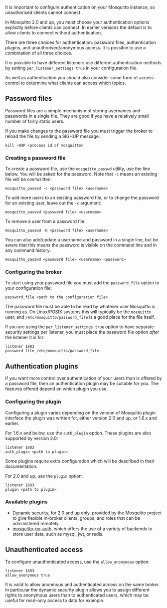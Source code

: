 <!--
.. title: Authentication methods
.. slug: authentication-methods
.. date: 2021-02-05 14:25:28 UTC
.. tags:
.. category:
.. link:
.. description:
.. type: text
-->

It is important to configure authentication on your Mosquitto instance, so
unauthorised clients cannot connect.

In Mosquitto 2.0 and up, you must choose your authentication options explicitly
before clients can connect. In earlier versions the default is to allow clients
to connect without authentication.

There are three choices for authentication: password files, authentication
plugins, and unauthorised/anonymous access. It is possible to use a combination
of all three choices.

It is possible to have different listeners use different authentication methods
by setting `per_listener_settings true` in your configuration file.

As well as authentication you should also consider some form of access control
to determine what clients can access which topics.

## Password files

Password files are a simple mechanism of storing usernames and passwords in a
single file. They are good if you have a relatively small number of fairly
static users.

If you make changes to the password file you must trigger the broker to reload
the file by sending a SIGHUP message:

```
kill -HUP <process id of mosquitto>
```

### Creating a password file

To create a password file, use the `mosquitto_passwd` utility, use the line
below. You will be asked for the password. Note that `-c` means an existing
file will be overwritten:

```
mosquitto_passwd -c <password file> <username>
```

To add more users to an existing password file, or to change the password for
an existing user, leave out the `-c` argument:

```
mosquitto_passwd <password file> <username>
```

To remove a user from a password file:

```
mosquitto_passwd -D <password file> <username>
```

You can also add/update a username and password in a single line, but be aware
that this means the password is visible on the command line and in any command
history:

```
mosquitto_passwd <password file> <username> <password>
```

### Configuring the broker

To start using your password file you must add the `password_file` option to
your configuration file:

```
password_file <path to the configuration file>
```

The password file must be able to be read by whatever user Mosquitto is running
as. On Linux/POSIX systems this will typically be the `mosquitto` user, and
`/etc/mosquitto/password_file` is a good place for the file itself.

If you are using the `per_listener_settings true` option to have separate
security settings per listener, you must place the password file option *after*
the listener it is for:

```
listener 1883
password_file /etc/mosquitto/password_file
```

## Authentication plugins

If you want more control over authentication of your users than is offered by a
password file, then an authentication plugin may be suitable for you. The
features offered depend on which plugin you use.

### Configuring the plugin

Configuring a plugin varies depending on the version of Mosquitto plugin
interface the plugin was written for, either version 2.0 and up, or 1.6.x and
earlier.

For 1.6.x and below, use the `auth_plugin` option. These plugins are also
supported by version 2.0:

```
listener 1883
auth_plugin <path to plugin>
```

Some plugins require extra configuration which will be described in their
documentation.

For 2.0 and up, use the `plugin` option:

```
listener 1883
plugin <path to plugin>
```

### Available plugins

* [Dynamic security](https://mosquitto.org/documentation/dynamic-security/),
  for 2.0 and up only, provided by the Mosquitto project to give flexible
  in-broker clients, groups, and roles that can be administered remotely.
* [mosquitto-go-auth](https://github.com/iegomez/mosquitto-go-auth), which
  offers the use of a variety of backends to store user data, such as mysql,
  jwt, or redis.

## Unauthenticated access

To configure unauthenticated access, use the `allow_anonymous` option:

```
listener 1883
allow_anonymous true
```

It is valid to allow anonmous and authenticated access on the same broker. In
particular the dynamic security plugin allows you to assign different rights to
anonymous users than to authenticated users, which may be useful for read-only
access to data for example.
